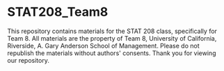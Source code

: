 # STAT208_Team8
This repository contains materials for the STAT 208 class, specifically for Team 8. All materials are the property of Team 8, University of California, Riverside, A. Gary Anderson School of Management. Please do not republish the materials without authors' consents. Thank you for viewing our repository.
